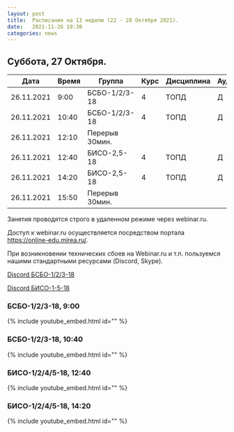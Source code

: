 ```yaml
---
layout: post
title:  Расписание на 13 неделю (22 - 28 Октября 2021).
date:   2021-11-26 19:30
categories: news
---
```


## Суббота, 27 Октября.

| Дата          | Время   | Группа        | Курс | Дисциплина  | Аудитория | Материалы |
| ------------- | ------- | ------------- | ---- | ----------- | --------- | --------- |
|26.11.2021     | 9:00    |БСБО-1/2/3-18  |4     |ТОПД         |Д          |Webinar.ru |
|26.11.2021     |10:40    |БСБО-1/2/3-18  |4     |ТОПД         |Д          |Webinar.ru |
|26.11.2021     |12:10    |Перерыв 30мин. |      |             |           |           |
|26.11.2021     |12:40    |БИСО-2,5-18    |4     |ТОПД         |Д          |Webinar.ru |
|26.11.2021     |14:20    |БИСО-2,5-18    |4     |ТОПД         |Д          |Webinar.ru |
|26.11.2021     |15:50    |Перерыв 30мин. |      |             |           |           |

Занятия проводятся строго в удаленном режиме через webinar.ru.

Доступ к webinar.ru осуществляется посредством портала https://online-edu.mirea.ru/.

При возникновении технических сбоев на Webinar.ru и т.п. пользуемся нашими стандартными ресурсами (Discord, Skype).

[Discord БСБО-1/2/3-18](https://discord.gg/7KEzUhANaa)

[Discord БИСО-1-5-18](https://discord.gg/XCDKPyKM4X)

### БСБО-1/2/3-18,  9:00
{% include youtube_embed.html id="" %}

### БСБО-1/2/3-18,  10:40
{% include youtube_embed.html id="" %}

### БИСО-1/2/4/5-18,  12:40
{% include youtube_embed.html id="" %}

### БИСО-1/2/4/5-18,  14:20
{% include youtube_embed.html id="" %}


